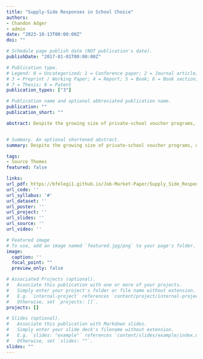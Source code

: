 ```yaml
---
title: "Supply-Side Responses in School Choice"
authors:
- Chandon Adger
- admin
date: "2023-10-13T00:00:00Z"
doi: ""

# Schedule page publish date (NOT publication's date).
publishDate: "2017-01-01T00:00:00Z"

# Publication type.
# Legend: 0 = Uncategorized; 1 = Conference paper; 2 = Journal article;
# 3 = Preprint / Working Paper; 4 = Report; 5 = Book; 6 = Book section;
# 7 = Thesis; 8 = Patent
publication_types: ["3"]

# Publication name and optional abbreviated publication name.
publication: ""
publication_short: ""

abstract: Despite the growing size of private-school voucher programs, our understanding of their effectiveness relies on results from small-scale randomized control trials. In this paper, we show that those results may not translate to programs at scale by examining changes in school quality following the implementation of the largest voucher program in the United States, the Indiana Choice Scholarship Program. We find that public schools facing high exposure to the policy increased their quality while participating private schools decreased their quality. Public schools with below-median baseline school value-added drive our results, suggesting that the gap in public school quality is shrinking because of the program. We explore these effects in a model of household demand for schools. We show that the incentive to provide quality is nonlinear. Voucher programs only threaten public school enrollment when the voucher amount is large or when a significant proportion of students are eligible to participate. Policymakers interested in adopting and expanding these programs should consider these indirect and nonlinear effects to understand vouchers’ impact on educational outcomes.


# Summary. An optional shortened abstract.
summary: Despite the growing size of private-school voucher programs, our understanding of their effectiveness relies on results from small-scale randomized control trials. In this paper, we show that those results may not translate to programs at scale by examining changes in school quality following the implementation of the largest voucher program in the United States, the Indiana Choice Scholarship Program. We find that public schools facing high exposure to the policy increased their quality while participating private schools decreased their quality. Public schools with below-median baseline school value-added drive our results, suggesting that the gap in public school quality is shrinking because of the program. We explore these effects in a model of household demand for schools. We show that the incentive to provide quality is nonlinear. Voucher programs only threaten public school enrollment when the voucher amount is large or when a significant proportion of students are eligible to participate. Policymakers interested in adopting and expanding these programs should consider these indirect and nonlinear effects to understand vouchers’ impact on educational outcomes.

tags:
- Source Themes
featured: false

links:
url_pdf: https://bfelegi1.github.io/Job-Market-Paper/Supply_Side_Responses_in_School_Choice.pdf
url_code: ''
url_syllabus: '#'
url_dataset: ''
url_poster: ''
url_project: ''
url_slides: ''
url_source: ''
url_video: ''

# Featured image
# To use, add an image named `featured.jpg/png` to your page's folder. 
image:
  caption: ''
  focal_point: ""
  preview_only: false

# Associated Projects (optional).
#   Associate this publication with one or more of your projects.
#   Simply enter your project's folder or file name without extension.
#   E.g. `internal-project` references `content/project/internal-project/index.md`.
#   Otherwise, set `projects: []`.
projects: []

# Slides (optional).
#   Associate this publication with Markdown slides.
#   Simply enter your slide deck's filename without extension.
#   E.g. `slides: "example"` references `content/slides/example/index.md`.
#   Otherwise, set `slides: ""`.
slides: ""
---
```

